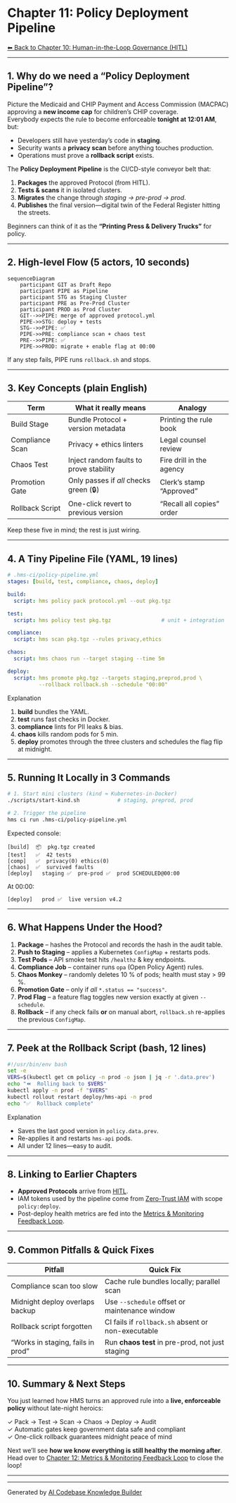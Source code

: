 # Chapter 11: Policy Deployment Pipeline
[⬅︎ Back to Chapter 10: Human-in-the-Loop Governance (HITL)](10_human_in_the_loop_governance__hitl__.md)

---

## 1. Why do we need a “Policy Deployment Pipeline”?

Picture the Medicaid and CHIP Payment and Access Commission (MACPAC) approving a **new income cap** for children’s CHIP coverage.  
Everybody expects the rule to become enforceable **tonight at 12:01 AM**, but:

* Developers still have yesterday’s code in **staging**.  
* Security wants a **privacy scan** before anything touches production.  
* Operations must prove a **rollback script** exists.  

The **Policy Deployment Pipeline** is the CI/CD-style conveyor belt that:

1. **Packages** the approved Protocol (from HITL).  
2. **Tests & scans** it in isolated clusters.  
3. **Migrates** the change through *staging → pre-prod → prod*.  
4. **Publishes** the final version—digital twin of the Federal Register hitting the streets.

Beginners can think of it as the **“Printing Press & Delivery Trucks”** for policy.

---

## 2. High-level Flow (5 actors, 10 seconds)

```mermaid
sequenceDiagram
    participant GIT as Draft Repo
    participant PIPE as Pipeline
    participant STG as Staging Cluster
    participant PRE as Pre-Prod Cluster
    participant PROD as Prod Cluster
    GIT-->>PIPE: merge of approved protocol.yml
    PIPE->>STG: deploy + tests
    STG-->>PIPE: ✅
    PIPE->>PRE: compliance scan + chaos test
    PRE-->>PIPE: ✅
    PIPE->>PROD: migrate + enable flag at 00:00
```

If any step fails, PIPE runs `rollback.sh` and stops.

---

## 3. Key Concepts (plain English)

| Term              | What it really means                               | Analogy                        |
|-------------------|----------------------------------------------------|--------------------------------|
| Build Stage       | Bundle Protocol + version metadata                 | Printing the rule book         |
| Compliance Scan   | Privacy + ethics linters                           | Legal counsel review           |
| Chaos Test        | Inject random faults to prove stability            | Fire drill in the agency       |
| Promotion Gate    | Only passes if *all* checks green (🔒)             | Clerk’s stamp “Approved”       |
| Rollback Script   | One-click revert to previous version               | “Recall all copies” order      |

Keep these five in mind; the rest is just wiring.

---

## 4. A Tiny Pipeline File (YAML, 19 lines)

```yaml
# .hms-ci/policy-pipeline.yml
stages: [build, test, compliance, chaos, deploy]

build:
  script: hms policy pack protocol.yml --out pkg.tgz

test:
  script: hms policy test pkg.tgz                # unit + integration

compliance:
  script: hms scan pkg.tgz --rules privacy,ethics

chaos:
  script: hms chaos run --target staging --time 5m

deploy:
  script: hms promote pkg.tgz --targets staging,preprod,prod \
          --rollback rollback.sh --schedule "00:00"
```

Explanation  
1. **build** bundles the YAML.  
2. **test** runs fast checks in Docker.  
3. **compliance** lints for PII leaks & bias.  
4. **chaos** kills random pods for 5 min.  
5. **deploy** promotes through the three clusters and schedules the flag flip at midnight.

---

## 5. Running It Locally in 3 Commands

```bash
# 1. Start mini clusters (kind ≈ Kubernetes-in-Docker)
./scripts/start-kind.sh            # staging, preprod, prod

# 2. Trigger the pipeline
hms ci run .hms-ci/policy-pipeline.yml
```

Expected console:

```
[build]  📦  pkg.tgz created
[test]   ✅  42 tests
[comp]   ✅  privacy(0) ethics(0)
[chaos]  ✅  survived faults
[deploy]   staging ✅  pre-prod ✅  prod SCHEDULED@00:00
```

At 00:00:

```
[deploy]   prod ✅  live version v4.2
```

---

## 6. What Happens Under the Hood?

1. **Package** – hashes the Protocol and records the hash in the audit table.  
2. **Push to Staging** – applies a Kubernetes `ConfigMap` + restarts pods.  
3. **Test Pods** – API smoke test hits `/healthz` & key endpoints.  
4. **Compliance Job** – container runs `opa` (Open Policy Agent) rules.  
5. **Chaos Monkey** – randomly deletes 10 % of pods; health must stay > 99 %.  
6. **Promotion Gate** – only if *all* `*.status == "success"`.  
7. **Prod Flag** – a feature flag toggles new version exactly at given `--schedule`.  
8. **Rollback** – if any check fails **or** on manual abort, `rollback.sh` re-applies the previous `ConfigMap`.

---

## 7. Peek at the Rollback Script (bash, 12 lines)

```bash
#!/usr/bin/env bash
set -e
VERS=$(kubectl get cm policy -n prod -o json | jq -r '.data.prev')
echo "⏪  Rolling back to $VERS"
kubectl apply -n prod -f "$VERS"
kubectl rollout restart deploy/hms-api -n prod
echo "✅  Rollback complete"
```

Explanation  
* Saves the last good version in `policy.data.prev`.  
* Re-applies it and restarts `hms-api` pods.  
* All under 12 lines—easy to audit.

---

## 8. Linking to Earlier Chapters

* **Approved Protocols** arrive from [HITL](10_human_in_the_loop_governance__hitl__.md).  
* IAM tokens used by the pipeline come from [Zero-Trust IAM](04_access___identity_control__zero_trust_iam__.md) with scope `policy:deploy`.  
* Post-deploy health metrics are fed into the [Metrics & Monitoring Feedback Loop](12_metrics___monitoring_feedback_loop_.md).

---

## 9. Common Pitfalls & Quick Fixes

| Pitfall                           | Quick Fix                                    |
|-----------------------------------|----------------------------------------------|
| Compliance scan too slow          | Cache rule bundles locally; parallel scan    |
| Midnight deploy overlaps backup   | Use `--schedule` offset or maintenance window|
| Rollback script forgotten         | CI fails if `rollback.sh` absent or non-executable |
| “Works in staging, fails in prod” | Run **chaos test** in pre-prod, not just staging |

---

## 10. Summary & Next Steps

You just learned how HMS turns an approved rule into a **live, enforceable policy** without late-night heroics:

✓ Pack → Test → Scan → Chaos → Deploy → Audit  
✓ Automatic gates keep government data safe and compliant  
✓ One-click rollback guarantees midnight peace of mind  

Next we’ll see **how we know everything is still healthy the morning after**.  
Head over to [Chapter 12: Metrics & Monitoring Feedback Loop](12_metrics___monitoring_feedback_loop_.md) to close the loop!

---

---

Generated by [AI Codebase Knowledge Builder](https://github.com/The-Pocket/Tutorial-Codebase-Knowledge)